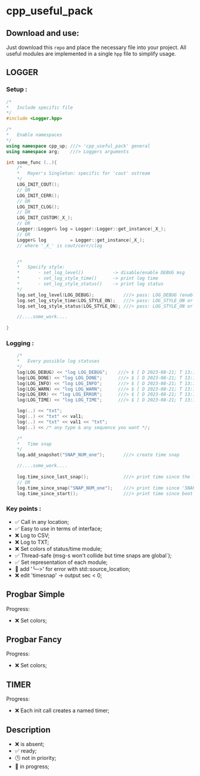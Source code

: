 # cpp_useful_pack

## Download and use:

Just download this `repo` and place the necessary file into your project. All useful modules are implemented in a single `hpp` file to simplify usage.

## LOGGER

### Setup :

```C++
/*
*   Include specific file
*/
#include <Logger.hpp>

/*
*   Enable namespaces
*/
using namespace cpp_up; ///> 'cpp_useful_pack' general
using namespace arg;    ///> Loggers arguments

int some_func (..){
    /*
    *   Mayer's Singleton: specific for 'cout' ostream
    */
    LOG_INIT_COUT();
    // OR
    LOG_INIT_CERR();
    // OR
    LOG_INIT_CLOG();
    // OR
    LOG_INIT_CUSTOM(_X_);
    // OR
    Logger::Logger& log = Logger::Logger::get_instance(_X_);
    // OR
    Logger& log         = Logger::get_instance(_X_);
    // where '_X_' is cout/cerr/clog


    /*
    *   Specify style:
    *       - set_log_level()           -> disable/enable DEBUG msg
    *       - set_log_style_time()      -> print log time
    *       - set_log_style_status()    -> print log status
    */
    log.set_log_level(LOG_DEBUG);           ///> pass: LOG_DEBUG (enable DEBUG) or LOG_DEFAULT (disable DEBUG)
    log.set_log_style_time(LOG_STYLE_ON);   ///> pass: LOG_STYLE_ON or LOG_STYLE_OFF
    log.set_log_style_status(LOG_STYLE_ON); ///> pass: LOG_STYLE_ON or LOG_STYLE_OFF

    //....some_work....
    
}
```

### Logging :

```C++
    /*
    *   Every possible log statuses
    */
    log(LOG_DEBUG) << "log LOG_DEBUG";    ///> $ [ D 2023-08-21; T 13:17:26 ][ DEBUG   ]: log LOG_DEBUG
    log(LOG_DONE) << "log LOG_DONE";      ///> $ [ D 2023-08-21; T 13:17:26 ][ DONE    ]: log LOG_DONE
    log(LOG_INFO) << "log LOG_INFO";      ///> $ [ D 2023-08-21; T 13:17:26 ][ INFO    ]: log LOG_INFO
    log(LOG_WARN) << "log LOG_WARN";      ///> $ [ D 2023-08-21; T 13:17:26 ][ WARNING ]: log LOG_WARN
    log(LOG_ERR) << "log LOG_ERROR";      ///> $ [ D 2023-08-21; T 13:17:26 ][ ERROR   ]: log LOG_ERROR
    log(LOG_TIME) << "log LOG_TIME";      ///> $ [ D 2023-08-21; T 13:17:26 ][ TIME    ]: log LOG_TIME

    log(..) << "txt";
    log(..) << "txt" << val1;
    log(..) << "txt" << val1 << "txt";
    log(..) << /* any type & any sequence you want */;

    /*
    *   Time snap
    */
    log.add_snapshot("SNAP_NUM_one");       ///> create time snap

    //....some_work....
    
    log.time_since_last_snap();             ///> print time since the last added time snap
    // OR
    log.time_since_snap("SNAP_NUM_one");    ///> print time since 'SNAP_NUM_one' init
    log.time_since_start();                 ///> print time since boot
```
### Key points :

- ✅  Call in any location;
- ✅  Easy to use in terms of interface;
- ❌  Log to CSV;
- ❌  Log to TXT;
- ❌  Set colors of status/time module;
- ✅  Thread-safe (msg-s won't collide but time snaps are global`);
- ✅  Set representation of each module;
- 🚧  add '╰─>' for error with std::source_location;
- ❌  edit 'timesnap' -> output sec < 0;

## Progbar Simple

Progress:

- ❌  Set colors;

## Progbar Fancy

Progress:

- ❌  Set colors;
  
## TIMER

Progress:

- ❌  Each init call creates a named timer;

## Description

- ❌  is absent;
- ✅  ready;
- 🕒  not in priority;
- 🚧  in progress;

